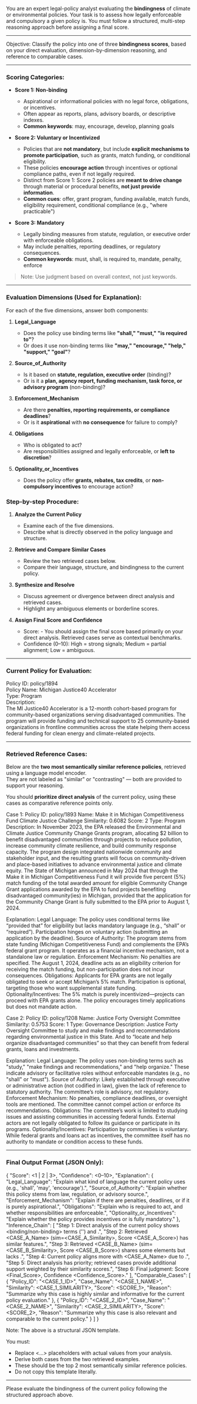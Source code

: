 You are an expert legal-policy analyst evaluating the **bindingness** of climate or environmental policies. Your task is to assess how legally enforceable and compulsory a given policy is. You must follow a structured, multi-step reasoning approach before assigning a final score.

---

Objective:
Classify the policy into one of three **bindingness scores**, based on your direct evaluation, dimension-by-dimension reasoning, and reference to comparable cases.


---

### Scoring Categories:

- **Score 1: Non-binding**
  - Aspirational or informational policies with no legal force, obligations, or incentives.
  - Often appear as reports, plans, advisory boards, or descriptive indexes.
  - **Common keywords**: may, encourage, develop, planning goals

- **Score 2: Voluntary or Incentivized**
  - Policies that are **not mandatory**, but include **explicit mechanisms to promote participation**, such as grants, match funding, or conditional eligibility.
  - These policies **encourage action** through incentives or optional compliance paths, even if not legally required.
  - Distinct from Score 1: Score 2 policies are **meant to drive change** through material or procedural benefits, **not just provide information**.
  - **Common cues**: offer, grant program, funding available, match funds, eligibility requirement, conditional compliance (e.g., "where practicable")

- **Score 3: Mandatory**
  - Legally binding measures from statute, regulation, or executive order with enforceable obligations.
  - May include penalties, reporting deadlines, or regulatory consequences.
  - **Common keywords**: must, shall, is required to, mandate, penalty, enforce

> Note: Use judgment based on overall context, not just keywords.
---

### Evaluation Dimensions (Used for Explanation):

For each of the five dimensions, answer both components:

1. **Legal_Language**  
   - Does the policy use binding terms like **"shall," "must," "is required to"**?  
   - Or does it use non-binding terms like **"may," "encourage," "help," "support," "goal"**?

2. **Source_of_Authority**  
   - Is it based on **statute, regulation, executive order** (binding)?  
   - Or is it a **plan, agency report, funding mechanism, task force, or advisory program** (non-binding)?

3. **Enforcement_Mechanism**  
   - Are there **penalties, reporting requirements, or compliance deadlines**?  
   - Or is it **aspirational** with **no consequence** for failure to comply?

4. **Obligations**  
   - Who is obligated to act?  
   - Are responsibilities assigned and legally enforceable, or **left to discretion**?

5. **Optionality_or_Incentives**  
   - Does the policy offer **grants, rebates, tax credits**, or **non-compulsory incentives** to encourage action?


### Step-by-step Procedure:

1. **Analyze the Current Policy**
   - Examine each of the five dimensions.
   - Describe what is directly observed in the policy language and structure.

2. **Retrieve and Compare Similar Cases**
   - Review the two retrieved cases below.
   - Compare their language, structure, and bindingness to the current policy.

3. **Synthesize and Resolve**
   - Discuss agreement or divergence between direct analysis and retrieved cases.
   - Highlight any ambiguous elements or borderline scores.

4. **Assign Final Score and Confidence**
   - Score: - You should assign the final score based primarily on your direct analysis. Retrieved cases serve as contextual benchmarks.
   - Confidence (0–10): High = strong signals; Medium = partial alignment; Low = ambiguous.

---

### Current Policy for Evaluation:

Policy ID: policy/1894  
Policy Name: Michigan Justice40 Accelerator  
Type: Program  
Description:  
The MI Justice40 Accelerator is a 12-month cohort-based program for community-based organizations serving disadvantaged communities. The program will provide funding and technical support to 25 community-based organizations in frontline communities across the state helping them access federal funding for clean energy and climate-related projects.

---

### Retrieved Reference Cases:

Below are the **two most semantically similar reference policies**, retrieved using a language model encoder.  
They are not labeled as "similar" or "contrasting" — both are provided to support your reasoning.

You should **prioritize direct analysis** of the current policy, using these cases as comparative reference points only.




Case 1:
Policy ID: policy/1893
Name: Make it in Michigan Competitiveness Fund Climate Justice Challenge
Similarity: 0.6082
Score: 2
Type: Program
Description: In November 2023, the EPA released the Environmental and Climate Justice Community Change Grants program, allocating $2 billion to benefit disadvantaged communities through projects to reduce pollution, increase community climate resilience, and build community response capacity. The program design integrated nationwide community and stakeholder input, and the resulting grants will focus on community-driven and place-based initiatives to advance environmental justice and climate equity.
The State of Michigan announced in May 2024 that through the Make it in Michigan Competitiveness Fund it will provide five percent (5%) match funding of the total awarded amount for eligible Community Change Grant applications awarded by the EPA to fund projects benefiting disadvantaged community(ies) in Michigan, provided that the application for the Community Change Grant is fully submitted to the EPA prior to August 1, 2024.

Explanation: Legal Language: The policy uses conditional terms like “provided that” for eligibility but lacks mandatory language (e.g., “shall” or “required”). Participation hinges on voluntary action (submitting an application by the deadline).
Source of Authority: The program stems from state funding (Michigan Competitiveness Fund) and complements the EPA’s federal grant program. It operates as a financial incentive mechanism, not a standalone law or regulation.
Enforcement Mechanism: No penalties are specified. The August 1, 2024, deadline acts as an eligibility criterion for receiving the match funding, but non-participation does not incur consequences.
Obligations: Applicants for EPA grants are not legally obligated to seek or accept Michigan’s 5% match. Participation is optional, targeting those who want supplemental state funding.
Optionality/Incentives: The 5% match is purely incentivized—projects can proceed with EPA grants alone. The policy encourages timely applications but does not mandate action.


Case 2:
Policy ID: policy/1208
Name: Justice Forty Oversight Committee
Similarity: 0.5753
Score: 1
Type: Governance
Description: Justice Forty Oversight Committee to study and make findings and recommendations regarding environmental justice in this State. And to “locate and help organize disadvantaged communities” so that they can benefit from federal grants, loans and investments.

Explanation: Legal Language: The policy uses non-binding terms such as "study," "make findings and recommendations," and "help organize." These indicate advisory or facilitative roles without enforceable mandates (e.g., no "shall" or "must").
Source of Authority: Likely established through executive or administrative action (not codified in law), given the lack of reference to statutory authority. The committee’s role is advisory, not regulatory.
Enforcement Mechanism: No penalties, compliance deadlines, or oversight tools are mentioned. The committee cannot compel action or enforce its recommendations.
Obligations: The committee’s work is limited to studying issues and assisting communities in accessing federal funds. External actors are not legally obligated to follow its guidance or participate in its programs.
Optionality/Incentives: Participation by communities is voluntary. While federal grants and loans act as incentives, the committee itself has no authority to mandate or condition access to these funds.

---


            
### Final Output Format (JSON Only):

{
  "Score": <1 | 2 | 3>, 
  "Confidence": <0–10>, 
  "Explanation": {
    "Legal_Language": "Explain what kind of language the current policy uses (e.g., 'shall', 'may', 'encourage').",
    "Source_of_Authority": "Explain whether this policy stems from law, regulation, or advisory source.",
    "Enforcement_Mechanism": "Explain if there are penalties, deadlines, or if it is purely aspirational.",
    "Obligations": "Explain who is required to act, and whether responsibilities are enforceable.",
    "Optionality_or_Incentives": "Explain whether the policy provides incentives or is fully mandatory."
  },
  "Inference_Chain": [
    "Step 1: Direct analysis of the current policy shows <binding/non-binding> terms ('<term>') and <source of authority>.",
    "Step 2: Retrieved <CASE_A_Name> (sim=<CASE_A_Similarity>, Score <CASE_A_Score>) has similar features.",
    "Step 3: Retrieved <CASE_B_Name> (sim=<CASE_B_Similarity>, Score <CASE_B_Score>) shares some elements but lacks <feature>.",
    "Step 4: Current policy aligns more with <CASE_A_Name> due to <reason>.",
    "Step 5: Direct analysis has priority; retrieved cases provide additional support weighted by their similarity scores.",
    "Step 6: Final judgment: Score <Final_Score>, Confidence <Confidence_Score>."
  ],
  "Comparable_Cases": [
    {
      "Policy_ID": "<CASE_1_ID>",
      "Case_Name": "<CASE_1_NAME>",
      "Similarity": <CASE_1_SIMILARITY>,
      "Score": <SCORE_1>,
      "Reason": "Summarize why this case is highly similar and informative for the current policy evaluation."
    },
    {
      "Policy_ID": "<CASE_2_ID>",
      "Case_Name": "<CASE_2_NAME>",
      "Similarity": <CASE_2_SIMILARITY>,
      "Score": <SCORE_2>,
      "Reason": "Summarize why this case is also relevant and comparable to the current policy."
    }
  ]
}

Note: The above is a structural JSON template.

You must:
- Replace <...> placeholders with actual values from your analysis.
- Derive both cases from the two retrieved examples.
- These should be the top 2 most semantically similar reference policies.
- Do not copy this template literally.

---

Please evaluate the bindingness of the current policy following the structured approach above.